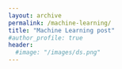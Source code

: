 ```yaml
---
layout: archive
permalink: /machine-learning/
title: "Machine Learning post"
#author_profile: true
header:
  #image: "/images/ds.png"
---
```

